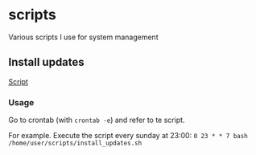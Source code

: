# scripts
Various scripts I use for system management

## Install updates
[Script](https://github.com/grindvis/scripts/blob/main/install_updates.sh)

### Usage
Go to crontab (with `crontab -e`) and refer to te script.

For example. Execute the script every sunday at 23:00: `0 23 * * 7 bash /home/user/scripts/install_updates.sh`
